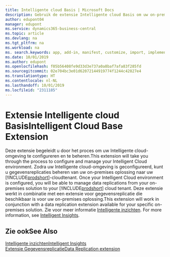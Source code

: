 ```yaml
---
title: Intelligente cloud Basis | Microsoft Docs
description: Gebruik de extensie Intelligente cloud Basis om uw on-premises oplossing te verbinden met Business Central online.
author: edupont04
manager: edupont
ms.service: dynamics365-business-central
ms.topic: article
ms.devlang: na
ms.tgt_pltfrm: na
ms.workload: na
ms. search.keywords: app, add-in, manifest, customize, import, implement
ms.date: 10/01/2019
ms.author: edupont
ms.openlocfilehash: f05b56408fe9d33d3e737a0a8baf7afa83f285fd
ms.sourcegitcommit: 02e704bc3e01d62072144919774f1244c42827e4
ms.translationtype: HT
ms.contentlocale: nl-NL
ms.lasthandoff: 10/01/2019
ms.locfileid: "2311185"
---
```

# <a name="intelligent-cloud-base-extension"></a><span data-ttu-id="e522f-103">Extensie Intelligente cloud Basis</span><span class="sxs-lookup"><span data-stu-id="e522f-103">Intelligent Cloud Base Extension</span></span>

<span data-ttu-id="e522f-104">Deze extensie begeleidt u door het proces om uw Intelligente cloud-omgeving te configureren en te beheren.</span><span class="sxs-lookup"><span data-stu-id="e522f-104">This extension will take you through the process to configure and manage your Intelligent Cloud environment.</span></span><span data-ttu-id="e522f-105"> Zodra uw Intelligente cloud-omgeving is geconfigureerd, kunt u gegevensreplicaties beheren van uw on-premises oplossing naar uw [!INCLUDE[prodshort](includes/prodshort.md)]-cloudtenant.</span><span class="sxs-lookup"><span data-stu-id="e522f-105"> Once your Intelligent Cloud environment is configured, you will be able to manage data replications from your on-premises solution to your [!INCLUDE[prodshort](includes/prodshort.md)] cloud tenant.</span></span> <span data-ttu-id="e522f-106">Deze extensie werkt in combinatie met een extensie voor gegevensreplicatie die beschikbaar is voor uw on-premises oplossing.</span><span class="sxs-lookup"><span data-stu-id="e522f-106">This extension will work in conjunction with a data replication extension available for your specific on-premises solution.</span></span><span data-ttu-id="e522f-107"> Zie voor meer informatie [Intelligente inzichten](about-intelligent-cloud.md).</span><span class="sxs-lookup"><span data-stu-id="e522f-107"> For more information, see [Intelligent Insights](about-intelligent-cloud.md).</span></span>  

## <a name="see-also"></a><span data-ttu-id="e522f-108">Zie ook</span><span class="sxs-lookup"><span data-stu-id="e522f-108">See Also</span></span>

[<span data-ttu-id="e522f-109">Intelligente inzichten</span><span class="sxs-lookup"><span data-stu-id="e522f-109">Intelligent Insights</span></span>](about-intelligent-cloud.md)  
[<span data-ttu-id="e522f-110">Extensie Gegevensreplicatie</span><span class="sxs-lookup"><span data-stu-id="e522f-110">Data Replication extension</span></span>](ui-extensions-data-replication.md)  
